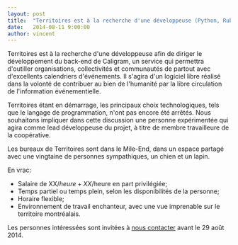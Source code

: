 ```yaml
---
layout: post
title:  "Territoires est à la recherche d'une développeuse (Python, Ruby ou autre)"
date:   2014-08-11 9:00:00
author: vincent
---
```


Territoires est à la recherche d'une développeuse afin de diriger le développement du back-end de Caligram, un service qui permettra d'outiller organisations, collectivités et communautés de partout avec d'excellents calendriers d'événements. Il s'agira d'un logiciel libre réalisé dans la volonté de contribuer au bien de l'humanité par la libre circulation de l'information événementielle.

Territoires étant en démarrage, les principaux choix technologiques, tels que le langage de programmation, n'ont pas encore été arrêtés. Nous souhaitons impliquer dans cette discussion une personne expérimentée qui agira comme lead développeuse du projet, à titre de membre travailleure de la coopérative.

Les bureaux de Territoires sont dans le Mile-End, dans un espace partagé avec une vingtaine de personnes sympathiques, un chien et un lapin.

En vrac:

+ Salaire de XX$/heure + XX$/heure en part privilégiée;
+ Temps partiel ou temps plein, selon les disponibilités de la personne;
+ Horaire flexible;
+ Environnement de travail enchanteur, avec une vue imprenable sur le territoire montréalais.

Les personnes intéressées sont invitées à [nous contacter](/contact) avant le 29 août 2014.
